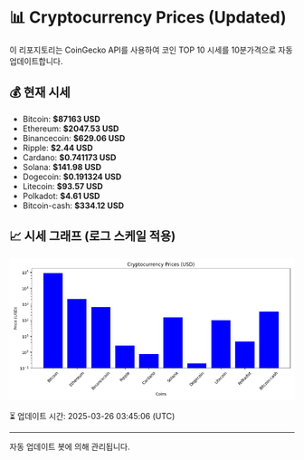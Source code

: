 
# 📊 Cryptocurrency Prices (Updated)

이 리포지토리는 CoinGecko API를 사용하여 코인 TOP 10 시세를 10분가격으로 자동 업데이트합니다.

## 💰 현재 시세
- Bitcoin: **$87163 USD**
- Ethereum: **$2047.53 USD**
- Binancecoin: **$629.06 USD**
- Ripple: **$2.44 USD**
- Cardano: **$0.741173 USD**
- Solana: **$141.98 USD**
- Dogecoin: **$0.191324 USD**
- Litecoin: **$93.57 USD**
- Polkadot: **$4.61 USD**
- Bitcoin-cash: **$334.12 USD**

## 📈 시세 그래프 (로그 스케일 적용)
![Crypto Prices](crypto_prices.png)

⏳ 업데이트 시간: 2025-03-26 03:45:06 (UTC)

---
자동 업데이트 봇에 의해 관리됩니다.
